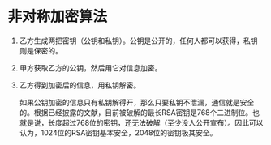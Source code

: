 # 非对称加密算法

1. 乙方生成两把密钥（公钥和私钥）。公钥是公开的，任何人都可以获得，私钥则是保密的。　
2. 甲方获取乙方的公钥，然后用它对信息加密。　　
3. 乙方得到加密后的信息，用私钥解密。

	如果公钥加密的信息只有私钥解得开，那么只要私钥不泄漏，通信就是安全的。根据已经披露的文献，目前被破解的最长RSA密钥是768个二进制位。也就是说，长度超过768位的密钥，还无法破解（至少没人公开宣布）。因此可以认为，1024位的RSA密钥基本安全，2048位的密钥极其安全。